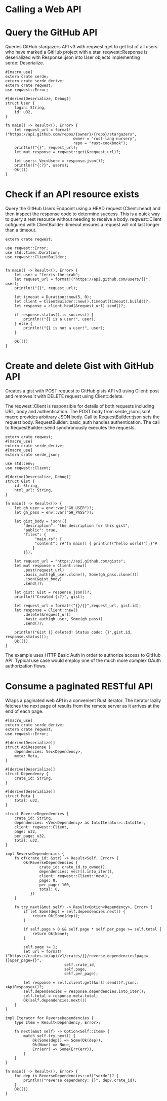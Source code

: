 # Calling a Web API

# Query the GitHub API


Queries GitHub stargazers API v3 with reqwest::get to get list of all users who have marked a GitHub project with a star. reqwest::Response is deserialized with Response::json into User objects implementing serde::Deserialize.

```
#[macro_use]
extern crate serde;
extern crate serde_derive;
extern crate reqwest;
use reqwest::Error;

#[derive(Deserialize, Debug)]
struct User {
    login: String,
    id: u32,
}

fn main() -> Result<(), Error> {
    let request_url = format!("https://api.github.com/repos/{owner}/{repo}/stargazers",
                              owner = "rust-lang-nursery",
                              repo = "rust-cookbook");
    println!("{}", request_url);
    let mut response = reqwest::get(&request_url)?;

    let users: Vec<User> = response.json()?;
    println!("{:?}", users);
    Ok(())
}
```

# Check if an API resource exists


Query the GitHub Users Endpoint using a HEAD request (Client::head) and then inspect the response code to determine success. This is a quick way to query a rest resource without needing to receive a body. reqwest::Client cofigured with ClientBuilder::timeout ensures a request will not last longer than a timeout.

```
extern crate reqwest;

use reqwest::Error;
use std::time::Duration;
use reqwest::ClientBuilder;


fn main() -> Result<(), Error> {
    let user = "ferris-the-crab";
    let request_url = format!("https://api.github.com/users/{}", user);
    println!("{}", request_url);

    let timeout = Duration::new(5, 0);
    let client = ClientBuilder::new().timeout(timeout).build()?;
    let response = client.head(&request_url).send()?;

    if response.status().is_success() {
        println!("{} is a user!", user);
    } else {
        println!("{} is not a user!", user);
    }

    Ok(())
}
```

# Create and delete Gist with GitHub API


Creates a gist with POST request to GitHub gists API v3 using Client::post and removes it with DELETE request using Client::delete.

The reqwest::Client is responsible for details of both requests including URL, body and authentication. The POST body from serde_json::json! macro provides arbitrary JSON body. Call to RequestBuilder::json sets the request body. RequestBuilder::basic_auth handles authentication. The call to RequestBuilder::send synchronously executes the requests.

```
extern crate reqwest;
#[macro_use]
extern crate serde_derive;
#[macro_use]
extern crate serde_json;

use std::env;
use reqwest::Client;

#[derive(Deserialize, Debug)]
struct Gist {
    id: String,
    html_url: String,
}

fn main() -> Result<()> {
    let gh_user = env::var("GH_USER")?;
    let gh_pass = env::var("GH_PASS")?;

    let gist_body = json!({
        "description": "the description for this gist",
        "public": true,
        "files": {
             "main.rs": {
             "content": r#"fn main() { println!("hello world!");}"#
            }
        }});

    let request_url = "https://api.github.com/gists";
    let mut response = Client::new()
        .post(request_url)
        .basic_auth(gh_user.clone(), Some(gh_pass.clone()))
        .json(&gist_body)
        .send()?;

    let gist: Gist = response.json()?;
    println!("Created {:?}", gist);

    let request_url = format!("{}/{}",request_url, gist.id);
    let response = Client::new()
        .delete(&request_url)
        .basic_auth(gh_user, Some(gh_pass))
        .send()?;

    println!("Gist {} deleted! Status code: {}",gist.id, response.status());
    Ok(())
}

```

The example uses HTTP Basic Auth in order to authorize access to GitHub API. Typical use case would employ one of the much more complex OAuth authorization flows.

# Consume a paginated RESTful API


Wraps a paginated web API in a convenient Rust iterator. The iterator lazily fetches the next page of results from the remote server as it arrives at the end of each page.

```
#[macro_use]
extern crate serde_derive;
extern crate reqwest;
use reqwest::Error;

#[derive(Deserialize)]
struct ApiResponse {
    dependencies: Vec<Dependency>,
    meta: Meta,
}

#[derive(Deserialize)]
struct Dependency {
    crate_id: String,
}

#[derive(Deserialize)]
struct Meta {
    total: u32,
}

struct ReverseDependencies {
    crate_id: String,
    dependencies: <Vec<Dependency> as IntoIterator>::IntoIter,
    client: reqwest::Client,
    page: u32,
    per_page: u32,
    total: u32,
}

impl ReverseDependencies {
    fn of(crate_id: &str) -> Result<Self, Error> {
        Ok(ReverseDependencies {
               crate_id: crate_id.to_owned(),
               dependencies: vec![].into_iter(),
               client: reqwest::Client::new(),
               page: 0,
               per_page: 100,
               total: 0,
           })
    }

    fn try_next(&mut self) -> Result<Option<Dependency>, Error> {
        if let Some(dep) = self.dependencies.next() {
            return Ok(Some(dep));
        }

        if self.page > 0 && self.page * self.per_page >= self.total {
            return Ok(None);
        }

        self.page += 1;
        let url = format!("https://crates.io/api/v1/crates/{}/reverse_dependencies?page={}&per_page={}",
                          self.crate_id,
                          self.page,
                          self.per_page);

        let response = self.client.get(&url).send()?.json::<ApiResponse>()?;
        self.dependencies = response.dependencies.into_iter();
        self.total = response.meta.total;
        Ok(self.dependencies.next())
    }
}

impl Iterator for ReverseDependencies {
    type Item = Result<Dependency, Error>;

    fn next(&mut self) -> Option<Self::Item> {
        match self.try_next() {
            Ok(Some(dep)) => Some(Ok(dep)),
            Ok(None) => None,
            Err(err) => Some(Err(err)),
        }
    }
}

fn main() -> Result<(), Error> {
    for dep in ReverseDependencies::of("serde")? {
        println!("reverse dependency: {}", dep?.crate_id);
    }
    Ok(())
}

```